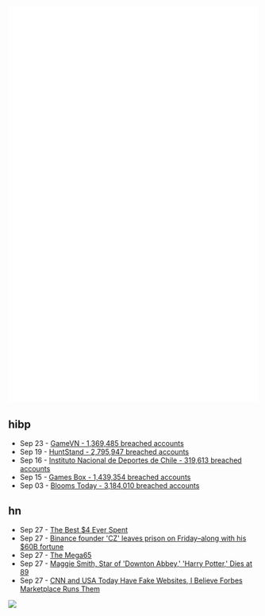 ![Metrics](https://raw.githubusercontent.com/phixion/phixion/master/metrics.svg)

## hibp

<!--
for https://github.com/phixion/phixion/blob/main/.github/workflows/feeds.yml
-->
<!--START_SECTION:haveibeenpwnd-->
- Sep 23 - [GameVN - 1,369,485 breached accounts](https://haveibeenpwned.com/PwnedWebsites#GameVN)
- Sep 19 - [HuntStand - 2,795,947 breached accounts](https://haveibeenpwned.com/PwnedWebsites#HuntStand)
- Sep 16 - [Instituto Nacional de Deportes de Chile - 319,613 breached accounts](https://haveibeenpwned.com/PwnedWebsites#InstitutoNacionalDeDeportesDeChile)
- Sep 15 - [Games Box - 1,439,354 breached accounts](https://haveibeenpwned.com/PwnedWebsites#GamesBox)
- Sep 03 - [Blooms Today - 3,184,010 breached accounts](https://haveibeenpwned.com/PwnedWebsites#BloomsToday)
<!--END_SECTION:haveibeenpwnd-->

## hn

<!--
for https://github.com/phixion/phixion/blob/main/.github/workflows/feeds.yml
-->
<!--START_SECTION:hn-->
- Sep 27 - [The Best $4 Ever Spent](https://papanotes.com/the-best-4-ever-spent)
- Sep 27 - [Binance founder 'CZ' leaves prison on Friday–along with his $60B fortune](https://fortune.com/crypto/2024/09/26/cz-changpeng-zhao-crypto-release-date-binance-founder/)
- Sep 27 - [The Mega65](https://lyonsden.net/my-mega65-is-finally-here/)
- Sep 27 - [Maggie Smith, Star of 'Downton Abbey,' 'Harry Potter,' Dies at 89](https://variety.com/2024/legit/news/maggie-smith-dead-harry-potter-1236157839/)
- Sep 27 - [CNN and USA Today Have Fake Websites, I Believe Forbes Marketplace Runs Them](https://larslofgren.com/cnn-usa-today-forbes-marketplace/)
<!--END_SECTION:hn-->

<!--
for https://yhype.me
-->
![](https://hit.yhype.me/github/profile?user_id=13013670)
